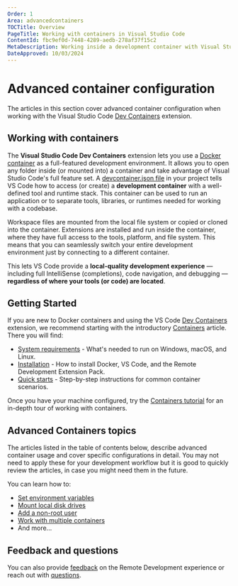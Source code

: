 ```yaml
---
Order: 1
Area: advancedcontainers
TOCTitle: Overview
PageTitle: Working with containers in Visual Studio Code
ContentId: fbc9ef0d-7448-4289-aedb-278af37f15c2
MetaDescription: Working inside a development container with Visual Studio Code
DateApproved: 10/03/2024
---
```


# Advanced container configuration

The articles in this section cover advanced container configuration when working
with the Visual Studio Code
[Dev Containers](https://marketplace.visualstudio.com/items?itemName=ms-vscode-remote.remote-containers)
extension.

## Working with containers

The **Visual Studio Code Dev Containers** extension lets you use a
[Docker container](https://docker.com) as a full-featured development
environment. It allows you to open any folder inside (or mounted into) a
container and take advantage of Visual Studio Code's full feature set. A
[devcontainer.json file](/docs/devcontainers/containers.md#create-a-devcontainerjson-file)
in your project tells VS Code how to access (or create) a **development
container** with a well-defined tool and runtime stack. This container can be
used to run an application or to separate tools, libraries, or runtimes needed
for working with a codebase.

Workspace files are mounted from the local file system or copied or cloned into
the container. Extensions are installed and run inside the container, where they
have full access to the tools, platform, and file system. This means that you
can seamlessly switch your entire development environment just by connecting to
a different container.

This lets VS Code provide a **local-quality development experience** — including
full IntelliSense (completions), code navigation, and debugging — **regardless
of where your tools (or code) are located**.

## Getting Started

If you are new to Docker containers and using the VS Code
[Dev Containers](https://marketplace.visualstudio.com/items?itemName=ms-vscode-remote.remote-containers)
extension, we recommend starting with the introductory
[Containers](/docs/devcontainers/containers.md) article. There you will find:

-   [System requirements](/docs/devcontainers/containers.md#system-requirements) -
    What's needed to run on Windows, macOS, and Linux.
-   [Installation](/docs/devcontainers/containers.md#installation) - How to
    install Docker, VS Code, and the Remote Development Extension Pack.
-   [Quick starts](/docs/devcontainers/containers.md#quick-start-try-a-development-container) -
    Step-by-step instructions for common container scenarios.

Once you have your machine configured, try the
[Containers tutorial](/docs/devcontainers/tutorial.md) for an in-depth tour of
working with containers.

## Advanced Containers topics

The articles listed in the table of contents below, describe advanced container
usage and cover specific configurations in detail. You may not need to apply
these for your development workflow but it is good to quickly review the
articles, in case you might need them in the future.

You can learn how to:

-   [Set environment variables](/remote/advancedcontainers/environment-variables.md)
-   [Mount local disk drives](/remote/advancedcontainers/add-local-file-mount.md)
-   [Add a non-root user](/remote/advancedcontainers/add-nonroot-user.md)
-   [Work with multiple containers](/remote/advancedcontainers/connect-multiple-containers.md)
-   And more...

## Feedback and questions

You can also provide
[feedback](/remote/advancedcontainers/questions-feedback.md#feedback) on the
Remote Development experience or reach out with
[questions](/remote/advancedcontainers/questions-feedback.md#resources).
